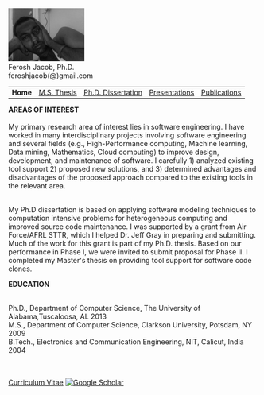 <!DOCTYPE HTML PUBLIC "-//W3C//DTD HTML 4.01 Transitional//EN">
<html>
<head>
<title>Ferosh Jacob, Ph.D.</title>
<meta http-equiv="Content-Type" content="text/html;charset=iso-88591"/>
  <LINK href="style.css" rel="stylesheet" type="text/css"/>  
</head>
 
<body>
<div id="header"> 

<div id="logo">
<img src="images/logo.gif"/>
</div>
<div id="title">
	Ferosh Jacob, Ph.D.<br/>
	feroshjacob(@)gmail.com
</div>
<div id="menu">
<table>
    <tr>
      <td><strong>Home </strong></td>
      <td><a href="ms.html">M.S. Thesis</a></td>
      <td><a href="phd.html">Ph.D. Dissertation</a></td>
      <td><a href="research.html">Presentations</a></td>
      <td><a href="publications.html">Publications</a></td>
    </tr>
  </table>
</div>
</div>
<div id="main-container"> 
    <p class="centerimage"> <strong>AREAS OF INTEREST</strong><br/><br/>
	My primary research area of interest lies in software engineering. I have worked in many interdisciplinary projects involving software engineering and 
	several fields (e.g., High-Performance computing, Machine learning, Data mining, Mathematics, Cloud computing) to improve design, development, and maintenance of software.
	I carefully 1) analyzed existing tool support 2) proposed new solutions, and 3) determined advantages and disadvantages of the proposed approach compared to the existing 
	tools in the relevant area. 


<br/>
<br/>

My Ph.D dissertation is based on applying software modeling techniques to computation intensive problems for heterogeneous computing and improved source code maintenance. 
	I was supported by a grant from Air Force/AFRL STTR, which I helped Dr. Jeff Gray in preparing and submitting. Much of the work for this grant is part of my Ph.D. thesis.
Based on our performance in Phase I, we were invited to submit proposal for Phase II. I completed my Master's thesis on providing tool support for software code clones.

</p>
<div id="leftcolumn2"  >
    <p class="centerimage"> <strong>EDUCATION</strong><br/><br/>


Ph.D., Department of Computer Science, The University of Alabama,Tuscaloosa, AL 2013<br/>
M.S., Department of Computer Science, Clarkson University, Potsdam, NY 2009<br/>
B.Tech., Electronics and Communication Engineering, NIT, Calicut, India 2004<br/>
</p>
<p class="centerimage">  <br/><br/>
<a href= "files/resume.pdf">Curriculum Vitae</a>
<a href=""><img src="https://scholar.google.com/intl/en/scholar/images/2x/googlelogo_color_270x104dp.png" alt="Google Scholar"></a>
</p>
</div>

</div>

</body>
</html>


